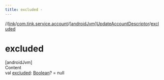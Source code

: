 ```yaml
---
title: excluded -
---
```

//[link](../../index.md)/[com.tink.service.account](../index.md)/[[androidJvm]UpdateAccountDescriptor](index.md)/[excluded](excluded.md)



# excluded  
[androidJvm]  
Content  
val [excluded](excluded.md): [Boolean](https://kotlinlang.org/api/latest/jvm/stdlib/kotlin/-boolean/index.html)? = null  



